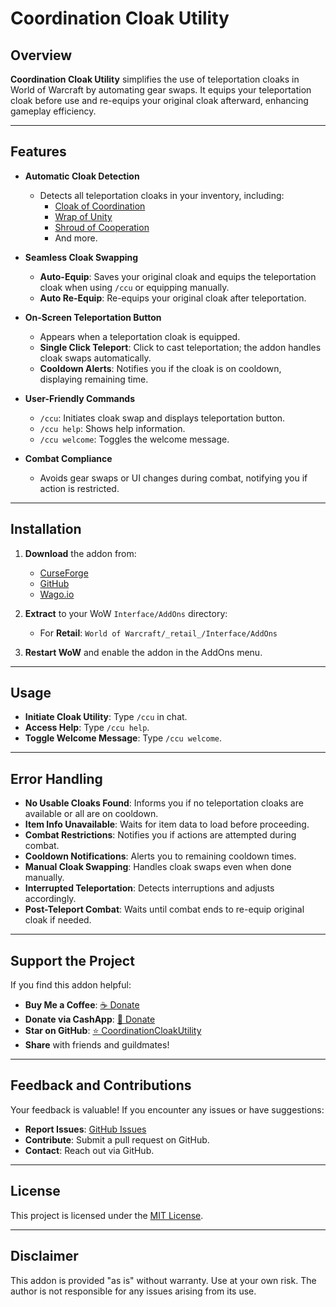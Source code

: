 # Coordination Cloak Utility

## Overview

**Coordination Cloak Utility** simplifies the use of teleportation cloaks in World of Warcraft by automating gear swaps. It equips your teleportation cloak before use and re-equips your original cloak afterward, enhancing gameplay efficiency.

---

## Features

- **Automatic Cloak Detection**
  - Detects all teleportation cloaks in your inventory, including:
    - [Cloak of Coordination](https://www.wowhead.com/item=65360)
    - [Wrap of Unity](https://www.wowhead.com/item=63206)
    - [Shroud of Cooperation](https://www.wowhead.com/item=63352)
    - And more.

- **Seamless Cloak Swapping**
  - **Auto-Equip**: Saves your original cloak and equips the teleportation cloak when using `/ccu` or equipping manually.
  - **Auto Re-Equip**: Re-equips your original cloak after teleportation.

- **On-Screen Teleportation Button**
  - Appears when a teleportation cloak is equipped.
  - **Single Click Teleport**: Click to cast teleportation; the addon handles cloak swaps automatically.
  - **Cooldown Alerts**: Notifies you if the cloak is on cooldown, displaying remaining time.

- **User-Friendly Commands**
  - `/ccu`: Initiates cloak swap and displays teleportation button.
  - `/ccu help`: Shows help information.
  - `/ccu welcome`: Toggles the welcome message.

- **Combat Compliance**
  - Avoids gear swaps or UI changes during combat, notifying you if action is restricted.

---

## Installation

1. **Download** the addon from:
   - [CurseForge](https://legacy.curseforge.com/wow/addons/ccu-coordination-cloak-utility)
   - [GitHub](https://github.com/donniedice/CoordinationCloakUtility)
   - [Wago.io](#)

2. **Extract** to your WoW `Interface/AddOns` directory:
   - For **Retail**: `World of Warcraft/_retail_/Interface/AddOns`

3. **Restart WoW** and enable the addon in the AddOns menu.

---

## Usage

- **Initiate Cloak Utility**: Type `/ccu` in chat.
- **Access Help**: Type `/ccu help`.
- **Toggle Welcome Message**: Type `/ccu welcome`.

---

## Error Handling

- **No Usable Cloaks Found**: Informs you if no teleportation cloaks are available or all are on cooldown.
- **Item Info Unavailable**: Waits for item data to load before proceeding.
- **Combat Restrictions**: Notifies you if actions are attempted during combat.
- **Cooldown Notifications**: Alerts you to remaining cooldown times.
- **Manual Cloak Swapping**: Handles cloak swaps even when done manually.
- **Interrupted Teleportation**: Detects interruptions and adjusts accordingly.
- **Post-Teleport Combat**: Waits until combat ends to re-equip original cloak if needed.

---

## Support the Project

If you find this addon helpful:

- **Buy Me a Coffee**: [☕️ Donate](https://www.buymeacoffee.com/donniedice)
- **Donate via CashApp**: [💸 Donate](https://bit.ly/3fyxxSU)
- **Star on GitHub**: [⭐️ CoordinationCloakUtility](https://github.com/donniedice/CoordinationCloakUtility)
- **Share** with friends and guildmates!

---

## Feedback and Contributions

Your feedback is valuable! If you encounter any issues or have suggestions:

- **Report Issues**: [GitHub Issues](https://github.com/donniedice/CoordinationCloakUtility/issues)
- **Contribute**: Submit a pull request on GitHub.
- **Contact**: Reach out via GitHub.

---

## License

This project is licensed under the [MIT License](https://github.com/donniedice/CoordinationCloakUtility/blob/main/LICENSE).

---

## Disclaimer

This addon is provided "as is" without warranty. Use at your own risk. The author is not responsible for any issues arising from its use.

